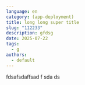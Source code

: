 ```yaml
---
language: en
category: (app-deployment)
title: long long super title
slug: "112233"
description: gfdsg
date: 2025-07-22
tags:
  - g
authors:
  - default
---
```

fdsafsdaffsad f sda ds
